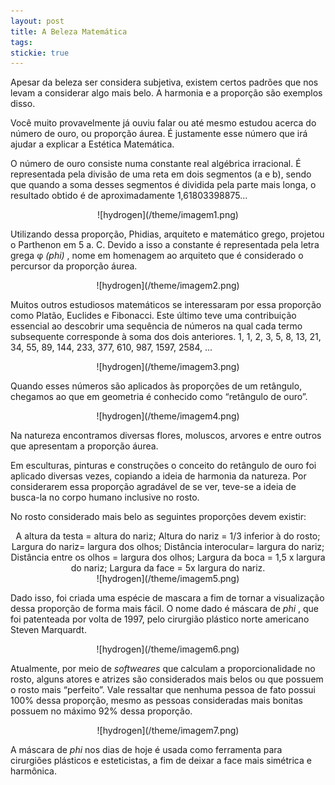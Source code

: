 ```yaml
---
layout: post
title: A Beleza Matemática
tags: 
stickie: true
---
```


Apesar da beleza ser considera subjetiva, existem certos padrões que nos levam a considerar algo mais belo. A harmonia e a proporção são exemplos disso.

Você muito provavelmente já ouviu falar ou até mesmo estudou acerca do número de ouro, ou proporção áurea. É justamente esse número que irá ajudar a explicar a Estética Matemática.

O número de ouro consiste numa constante real algébrica irracional. É representada pela divisão de uma reta em dois segmentos (a e b), sendo que quando a soma desses segmentos é dividida pela parte mais longa, o resultado obtido é de aproximadamente 1,61803398875...

<center> ![hydrogen](/theme/imagem1.png) </center>

Utilizando dessa proporção, Phidias, arquiteto e matemático grego, projetou o Parthenon em 5 a. C. Devido a isso a constante é representada pela letra grega φ <em> (phi) </em>, nome em homenagem ao arquiteto que é considerado o percursor da proporção áurea.

<center> ![hydrogen](/theme/imagem2.png) </center>

Muitos outros estudiosos matemáticos se interessaram por essa proporção como Platão, Euclides e Fibonacci. Este último teve uma contribuição essencial ao descobrir uma sequência de números na qual cada termo subsequente corresponde à soma dos dois anteriores.
1, 1, 2, 3, 5, 8, 13, 21, 34, 55, 89, 144, 233, 377, 610, 987, 1597, 2584, ...

<center> ![hydrogen](/theme/imagem3.png) </center>

Quando esses números são aplicados às proporções de um retângulo, chegamos ao que em geometria é conhecido como “retângulo de ouro”.

<center> ![hydrogen](/theme/imagem4.png) </center>

Na natureza encontramos diversas flores, moluscos, arvores e entre outros que apresentam a proporção áurea.

Em esculturas, pinturas e construções o conceito do retângulo de ouro foi aplicado diversas vezes, copiando a ideia de harmonia da natureza.
Por considerarem essa proporção agradável de se ver, teve-se a ideia de busca-la no corpo humano inclusive no rosto.

No rosto considerado mais belo as seguintes proporções devem existir:
<center>
A altura da testa = altura do nariz;
Altura do nariz = 1/3 inferior à do rosto;
Largura do nariz= largura dos olhos;
Distância interocular= largura do nariz;
Distância entre os olhos = largura dos olhos;
Largura da boca = 1,5 x largura do nariz;
Largura da face = 5x largura do nariz.
</center>

<center> ![hydrogen](/theme/imagem5.png) </center>

Dado isso, foi criada uma espécie de mascara a fim de tornar a visualização dessa proporção de forma mais fácil. O nome dado é máscara de <em> phi </em>, que foi patenteada por volta de 1997, pelo cirurgião plástico norte americano Steven Marquardt.

<center> ![hydrogen](/theme/imagem6.png) </center>

Atualmente, por meio de <em> softweares </em> que calculam a proporcionalidade no rosto, alguns atores e atrizes são considerados mais belos ou que possuem o rosto mais “perfeito”. Vale ressaltar que nenhuma pessoa de fato possui 100% dessa proporção, mesmo as pessoas consideradas mais bonitas possuem no máximo 92% dessa proporção. 

<center> ![hydrogen](/theme/imagem7.png) </center>

A máscara de <em> phi </em> nos dias de hoje é usada como ferramenta para cirurgiões plásticos e esteticistas, a fim de deixar a face mais simétrica e harmônica.

